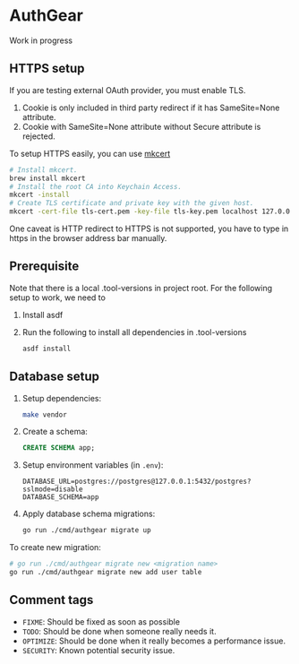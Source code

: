 # AuthGear
 
Work in progress

## HTTPS setup

If you are testing external OAuth provider, you must enable TLS.

1. Cookie is only included in third party redirect if it has SameSite=None attribute.
2. Cookie with SameSite=None attribute without Secure attribute is rejected.

To setup HTTPS easily, you can use [mkcert](https://github.com/FiloSottile/mkcert)

```sh
# Install mkcert.
brew install mkcert
# Install the root CA into Keychain Access.
mkcert -install
# Create TLS certificate and private key with the given host.
mkcert -cert-file tls-cert.pem -key-file tls-key.pem localhost 127.0.0.1 ::1
```

One caveat is HTTP redirect to HTTPS is not supported, you have to type in https in the browser address bar manually.

## Prerequisite

Note that there is a local .tool-versions in project root. For the following setup to work, we need to

1. Install asdf

2. Run the following to install all dependencies in .tool-versions
   ```sh
   asdf install
   ```

## Database setup

1. Setup dependencies:
   ```sh
   make vendor
   ```
2. Create a schema:
   ```sql
   CREATE SCHEMA app;
   ```
3. Setup environment variables (in `.env`):
   ```
   DATABASE_URL=postgres://postgres@127.0.0.1:5432/postgres?sslmode=disable
   DATABASE_SCHEMA=app  
   ```
4. Apply database schema migrations:
   ```sh
   go run ./cmd/authgear migrate up
   ```
   
To create new migration:
```sh
# go run ./cmd/authgear migrate new <migration name>
go run ./cmd/authgear migrate new add user table
```

## Comment tags

- `FIXME`: Should be fixed as soon as possible
- `TODO`: Should be done when someone really needs it.
- `OPTIMIZE`: Should be done when it really becomes a performance issue.
- `SECURITY`: Known potential security issue.